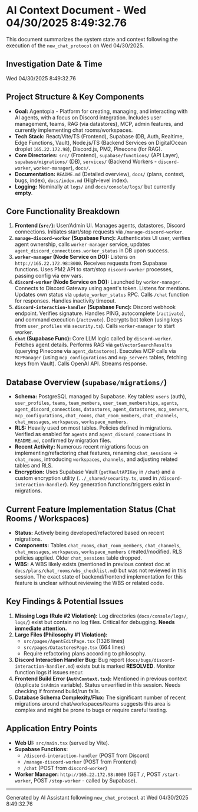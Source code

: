 # AI Context Document - Wed 04/30/2025 8:49:32.76

This document summarizes the system state and context following the execution of the `new_chat_protocol` on Wed 04/30/2025.

## Investigation Date & Time
Wed 04/30/2025 8:49:32.76

## Project Structure & Key Components

*   **Goal:** Agentopia - Platform for creating, managing, and interacting with AI agents, with a focus on Discord integration. Includes user management, teams, RAG (via datastores), MCP, admin features, and currently implementing chat rooms/workspaces.
*   **Tech Stack:** React/Vite/TS (Frontend), Supabase (DB, Auth, Realtime, Edge Functions, Vault), Node.js/TS (Backend Services on DigitalOcean droplet `165.22.172.98`), Discord.js, PM2, Pinecone (for RAG).
*   **Core Directories:** `src/` (Frontend), `supabase/functions/` (API Layer), `supabase/migrations/` (DB), `services/` (Backend Workers - `discord-worker`, `worker-manager`), `docs/`.
*   **Documentation:** `README.md` (Detailed overview), `docs/` (plans, context, bugs, index), `docs/index.md` (High-level index).
*   **Logging:** Nominally at `logs/` and `docs/console/logs/` but currently **empty**.

## Core Functionality Breakdown

1.  **Frontend (`src/`):** User/Admin UI. Manages agents, datastores, Discord connections. Initiates start/stop requests via `/manage-discord-worker`.
2.  **`manage-discord-worker` (Supabase Func):** Authenticates UI user, verifies agent ownership, calls `worker-manager` service, updates `agent_discord_connections.worker_status` in DB upon success.
3.  **`worker-manager` (Node Service on DO):** Listens on `http://165.22.172.98:8000`. Receives requests from Supabase functions. Uses PM2 API to start/stop `discord-worker` processes, passing config via env vars.
4.  **`discord-worker` (Node Service on DO):** Launched by `worker-manager`. Connects to Discord Gateway using agent's token. Listens for mentions. Updates own status via `update_worker_status` RPC. Calls `/chat` function for responses. Handles inactivity timeout.
5.  **`discord-interaction-handler` (Supabase Func):** Discord webhook endpoint. Verifies signature. Handles PING, autocomplete (`/activate`), and command execution (`/activate`). Decrypts bot token (using keys from `user_profiles` via `security.ts`). Calls `worker-manager` to start worker.
6.  **`chat` (Supabase Func):** Core LLM logic called by `discord-worker`. Fetches agent details. Performs RAG via `getVectorSearchResults` (querying Pinecone via `agent_datastores`). Executes MCP calls via `MCPManager` (using `mcp_configurations` and `mcp_servers` tables, fetching keys from Vault). Calls OpenAI API. Streams response.

## Database Overview (`supabase/migrations/`)

*   **Schema:** PostgreSQL managed by Supabase. Key tables: `users` (auth), `user_profiles`, `teams`, `team_members`, `user_team_memberships`, `agents`, `agent_discord_connections`, `datastores`, `agent_datastores`, `mcp_servers`, `mcp_configurations`, `chat_rooms`, `chat_room_members`, `chat_channels`, `chat_messages`, `workspaces`, `workspace_members`.
*   **RLS:** Heavily used on most tables. Policies defined in migrations. Verified as enabled for `agents` and `agent_discord_connections` in `README.md`, confirmed by migration files.
*   **Recent Activity:** Numerous recent migrations focus on implementing/refactoring chat features, renaming `chat_sessions` -> `chat_rooms`, introducing `workspaces`, `channels`, and adjusting related tables and RLS.
*   **Encryption:** Uses Supabase Vault (`getVaultAPIKey` in `/chat`) and a custom encryption utility (`../_shared/security.ts`, used in `/discord-interaction-handler`). Key generation functions/triggers exist in migrations.

## Current Feature Implementation Status (Chat Rooms / Workspaces)

*   **Status:** Actively being developed/refactored based on recent migrations.
*   **Components:** Tables `chat_rooms`, `chat_room_members`, `chat_channels`, `chat_messages`, `workspaces`, `workspace_members` created/modified. RLS policies applied. Older `chat_sessions` table dropped.
*   **WBS:** A WBS likely exists (mentioned in previous context doc at `docs/plans/chat_rooms/wbs_checklist.md`) but was not reviewed in this session. The exact state of backend/frontend implementation for this feature is unclear without reviewing the WBS or related code.

## Key Findings & Potential Issues

1.  **Missing Logs (Rule #2 Violation):** Log directories (`docs/console/logs/`, `logs/`) exist but contain no log files. Critical for debugging. **Needs immediate attention.**
2.  **Large Files (Philosophy #1 Violation):**
    *   `src/pages/AgentEditPage.tsx` (1326 lines)
    *   `src/pages/DatastoresPage.tsx` (664 lines)
    *   Require refactoring plans according to philosophy.
3.  **Discord Interaction Handler Bug:** Bug report (`docs/bugs/discord-interaction-handler.md`) exists but is marked **RESOLVED**. Monitor function logs if issues recur.
4.  **Frontend Build Error (`AuthContext.tsx`):** Mentioned in previous context (duplicate `isAdmin` variable). Status unverified in this session. Needs checking if frontend build/run fails.
5.  **Database Schema Complexity/Flux:** The significant number of recent migrations around chat/workspaces/teams suggests this area is complex and might be prone to bugs or require careful testing.

## Application Entry Points

*   **Web UI:** `src/main.tsx` (served by Vite).
*   **Supabase Functions:**
    *   `/discord-interaction-handler` (POST from Discord)
    *   `/manage-discord-worker` (POST from Frontend)
    *   `/chat` (POST from `discord-worker`)
*   **Worker Manager:** `http://165.22.172.98:8000` (GET `/`, POST `/start-worker`, POST `/stop-worker` - called by Supabase).

---
Generated by AI Assistant following `new_chat_protocol` at Wed 04/30/2025 8:49:32.76 